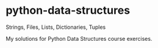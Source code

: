 # python-data-structures
Strings, Files, Lists, Dictionaries, Tuples

My solutions for Python Data Structures course exercises.
